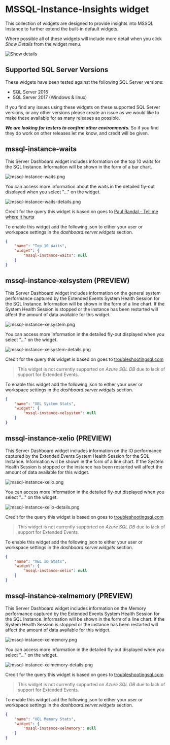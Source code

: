 # MSSQL-Instance-Insights widget

This collection of widgets are designed to provide insights into MSSQL Instance to further extend the built-in default widgets.

Where possible all of these widgets will include more detail when you click *_Show Details_* from the widget menu.

![Show details](../docs/images/show-detail.png)

## Supported SQL Server Versions

These widgets have been tested against the following SQL Server versions:

* SQL Server 2016
* SQL Server 2017 (Windows & linux)

If you find any issues using these widgets on these supported SQL Server versions, or any other versions please create an issue as we would like to make these available for as many releases as possible.

***We are looking for testers to confirm other environments.*** So if you find they do work on other releases let me know, and credit will be given.

## mssql-instance-waits

This Server Dashboard widget includes information on the top 10 waits for the SQL Instance. Information will be shown in the form of a bar chart.

![mssql-instance-waits.png](../docs/images/mssql-instance-insights/mssql-instance-waits.png)

You can access more information about the waits in the detailed fly-out displayed when you select "..." on the widget.

![mssql-instance-waits-details.png](../docs/images/mssql-instance-insights/mssql-instance-waits-details.png)

Credit for the query this widget is based on goes to [Paul Randal - Tell me where it hurts](https://www.sqlskills.com/blogs/paul/wait-statistics-or-please-tell-me-where-it-hurts/)

To enable this widget add the following json to either your user or workspace settings in the *dashboard.server.widgets* section.

```json
{
    "name": "Top 10 Waits",
    "widget": {
        "mssql-instance-waits": null
    }
}
```

## mssql-instance-xelsystem (PREVIEW)

This Server Dashboard widget includes information on the general system performance captured by the Extended Events System Health Session for the SQL Instance. Information will be shown in the form of a line chart. If the System Health Session is stopped or the instance has been restarted will affect the amount of data available for this widget.

![mssql-instance-xelsystem.png](../docs/images/mssql-instance-insights/mssql-instance-xelsystem.png)

You can access more information in the detailed fly-out displayed when you select "..." on the widget.

![mssql-instance-xelsystem-details.png](../docs/images/mssql-instance-insights/mssql-instance-xelsystem-details.png)

Credit for the query this widget is based on goes to [troubleshootingsql.com](https://troubleshootingsql.com/2013/08/02/powerview-and-system-health-session-system/)

> This widget is not currently supported on *_Azure SQL DB_* due to lack of support for Extended Events.

To enable this widget add the following json to either your user or workspace settings in the *dashboard.server.widgets* section.

```json
{
    "name": "XEL System Stats",
    "widget": {
        "mssql-instance-xelsystem": null
    }
}
```

## mssql-instance-xelio (PREVIEW)

This Server Dashboard widget includes information on the IO performance captured by the Extended Events System Health Session for the SQL Instance. Information will be shown in the form of a line chart. If the System Health Session is stopped or the instance has been restarted will affect the amount of data available for this widget.

![mssql-instance-xelio.png](../docs/images/mssql-instance-insights/mssql-instance-xelio2.png)

You can access more information in the detailed fly-out displayed when you select "..." on the widget.

![mssql-instance-xelio-details.png](../docs/images/mssql-instance-insights/mssql-instance-xelio-details.png)

Credit for the query this widget is based on goes to [troubleshootingsql.com](https://troubleshootingsql.com/2013/07/25/powerview-and-system-health-session-io-health/)

> This widget is not currently supported on *_Azure SQL DB_* due to lack of support for Extended Events.

To enable this widget add the following json to either your user or workspace settings in the *dashboard.server.widgets* section.

```json
{
    "name": "XEL IO Stats",
    "widget": {
        "mssql-instance-xelio": null
    }
}
```

## mssql-instance-xelmemory (PREVIEW)

This Server Dashboard widget includes information on the Memory performance captured by the Extended Events System Health Session for the SQL Instance. Information will be shown in the form of a line chart. If the System Health Session is stopped or the instance has been restarted will affect the amount of data available for this widget.

![mssql-instance-xelmemory.png](../docs/images/mssql-instance-insights/mssql-instance-xelmemory.png)

You can access more information in the detailed fly-out displayed when you select "..." on the widget.

![mssql-instance-xelmemory-details.png](../docs/images/mssql-instance-insights/mssql-instance-xelmemory-details.png)

Credit for the query this widget is based on goes to [troubleshootingsql.com](https://troubleshootingsql.com/2013/07/19/powerview-and-system-health-sessionsql-memory-health/)

> This widget is not currently supported on *_Azure SQL DB_* due to lack of support for Extended Events.

To enable this widget add the following json to either your user or workspace settings in the *dashboard.server.widgets* section.

```json
{
    "name": "XEL Memory Stats",
    "widget": {
        "mssql-instance-xelmemory": null
    }
}
```